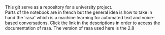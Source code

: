 This git serve as a repository for a university project.   
Parts of the notebook are in french but the general idea is how to take in hand the 'rasa' which is a machine learning for automated text and voice-based conversations.
Click the link in the descriptions in order to access the documentation of rasa. The version of rasa used here is the 2.8
